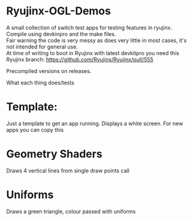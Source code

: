 # Ryujinx-OGL-Demos
A small collection of switch test apps for testing features in ryujinx.  
Compile using devkinpro and the make files.  
Fair warning the code is very messy as does very little in most cases, it's not intended for general use.  
At time of writing to boot in Ryujinx with latest devkitpro you need this Ryujinx branch: https://github.com/Ryujinx/Ryujinx/pull/555

Precompiled versions on releases.

What each thing does/tests  

# Template:  
Just a template to get an app running. Displays a white screen. For new apps you can copy this

# Geometry Shaders
Draws 4 vertical lines from single draw points call

# Uniforms
Draws a green triangle, colour passed with uniforms
